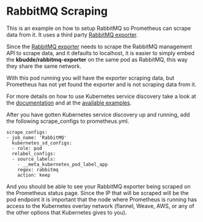 # RabbitMQ Scraping

This is an example on how to setup RabbitMQ so Prometheus can scrape data from it.
It uses a third party [RabbitMQ exporter](https://github.com/kbudde/rabbitmq_exporter).

Since the [RabbitMQ exporter](https://github.com/kbudde/rabbitmq_exporter) needs to
scrape the RabbitMQ management API to scrape data, and it defaults to localhost, it is
easier to simply embed the **kbudde/rabbitmq-exporter** on the same pod as RabbitMQ,
this way they share the same network.

With this pod running you will have the exporter scraping data, but Prometheus has not
yet found the exporter and is not scraping data from it.

For more details on how to use Kubernetes service discovery take a look at the 
[documentation](https://prometheus.io/docs/operating/configuration/#kubernetes-sd-configurations-kubernetes_sd_config)
and at the [available examples](./../).

After you have gotten Kubernetes service discovery up and running, add the following scrape_configs to prometheus.yml.

```
scrape_configs:
- job_name: 'RabbitMQ'
  kubernetes_sd_configs:
  - role: pod
  relabel_configs:
  - source_labels:
    - __meta_kubernetes_pod_label_app
    regex: rabbitmq
    action: keep
```

And you should be able to see your RabbitMQ exporter being scraped on the Prometheus status page.
Since the IP that will be scraped will be the pod endpoint it is important that the node
where Prometheus is running has access to the Kubernetes overlay network
(flannel, Weave, AWS, or any of the other options that Kubernetes gives to you).
